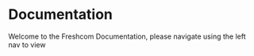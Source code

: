 # Documentation

Welcome to the Freshcom Documentation, please navigate using the left nav to view



